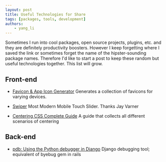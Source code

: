 ```yaml
---
layout: post
title: Useful Technologies for Share
tags: [packages, tools, development]
authors:
    - yang_li
---
```


Sometimes I run into cool packages, open source projects, plugins, etc. and they are definitely productivity boosters. However I keep forgetting where I saved the link or sometimes forget the name of the hipster-sounding package names. Therefore I'd like to start a post to keep these random but useful technologies together. This list will grow.

## Front-end

* [Favicon & App Icon Generator](http://www.favicon-generator.org/)
Generates a collection of favicons for varying devices.

* [Swiper](http://idangero.us/swiper/demos)
Most Modern Mobile Touch Slider. Thanks Jay Varner

* [Centering CSS Complete Guide](https://css-tricks.com/centering-css-complete-guide/)
A guide that collects all different scenarios of centering

## Back-end

* [pdb: Using the Python debugger in Django](https://mike.tig.as/blog/2010/09/14/pdb/)
Django debugging tool; equivalent of byebug gem in rails
